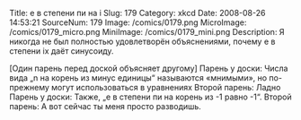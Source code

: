 Title: e в степени пи на i 
Slug: 179 
Category: xkcd 
Date: 2008-08-26 14:53:21 
SourceNum: 179 
Image: /comics/0179.png 
MicroImage: /comics/0179_micro.png 
MiniImage: /comics/0179_mini.png 
Description: Я никогда не был полностью удовлетворён объяснениями, почему e в степени ix даёт синусоиду. 

[Один парень перед доской объясняет другому]
Парень у доски: Числа вида „n на корень из минус единицы“ называются «мнимыми», но по-прежнему могут использоваться в уравнениях
Второй парень: Ладно
Парень у доски: Также, „е в степени пи на корень из -1 равно -1“.
Второй парень: А вот сейчас ты меня просто разводишь.